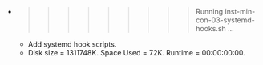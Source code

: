 * >>>>>>>>> Running inst-min-con-03-systemd-hooks.sh ...
  * Add systemd hook scripts.
  * Disk size = 1311748K. Space Used = 72K. Runtime = 00:00:00:00.
